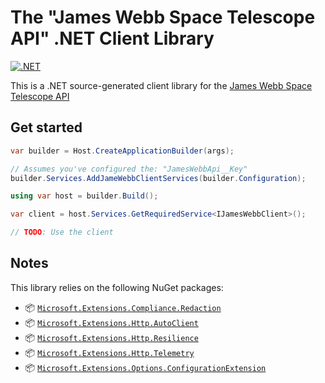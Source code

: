 ﻿# The "James Webb Space Telescope API" .NET Client Library

[![.NET](https://github.com/IEvangelist/jwst-client/actions/workflows/dotnet.yml/badge.svg)](https://github.com/IEvangelist/jwst-client/actions/workflows/dotnet.yml)

This is a .NET source-generated client library for the [James Webb Space Telescope API](https://api.jwstapi.com)

## Get started

```csharp
var builder = Host.CreateApplicationBuilder(args);

// Assumes you've configured the: "JamesWebbApi__Key"
builder.Services.AddJameWebbClientServices(builder.Configuration);

using var host = builder.Build();

var client = host.Services.GetRequiredService<IJamesWebbClient>();

// TODO: Use the client
```

## Notes

This library relies on the following NuGet packages:

- 📦 [`Microsoft.Extensions.Compliance.Redaction`](https://nuget.org/packages/Microsoft.Extensions.Compliance.Redaction)
- 📦 [`Microsoft.Extensions.Http.AutoClient`](https://nuget.org/packages/Microsoft.Extensions.Http.AutoClient)
- 📦 [`Microsoft.Extensions.Http.Resilience`](https://nuget.org/packages/Microsoft.Extensions.Http.Resilience)
- 📦 [`Microsoft.Extensions.Http.Telemetry`](https://nuget.org/packages/Microsoft.Extensions.Http.Telemetry)
- 📦 [`Microsoft.Extensions.Options.ConfigurationExtension`](https://nuget.org/packages/Microsoft.Extensions.Options.ConfigurationExtension)